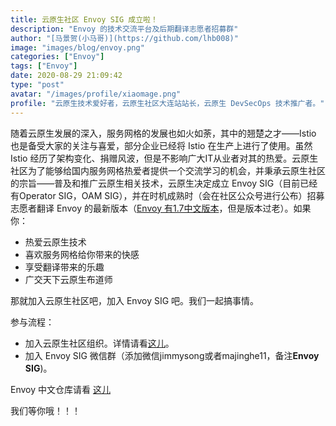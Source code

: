 ```yaml
---
title: 云原生社区 Envoy SIG 成立啦！
description: "Envoy 的技术交流平台及后期翻译志愿者招募群"
author: "[马景贺(小马哥)](https://github.com/lhb008)"
image: "images/blog/envoy.png"
categories: ["Envoy"]
tags: ["Envoy"]
date: 2020-08-29 21:09:42
type: "post"
avatar: "/images/profile/xiaomage.png"
profile: "云原生技术爱好者，云原生社区大连站站长，云原生 DevSecOps 技术推广者。"
---
```


随着云原生发展的深入，服务网格的发展也如火如荼，其中的翘楚之才——Istio 也是备受大家的关注与喜爱，部分企业已经将 Istio 在生产上进行了使用。虽然 Istio 经历了架构变化、捐赠风波，但是不影响广大IT从业者对其的热爱。云原生社区为了能够给国内服务网格热爱者提供一个交流学习的机会，并秉承云原生社区的宗旨——普及和推广云原生相关技术，云原生决定成立 Envoy SIG（目前已经有Operator SIG，OAM SIG），并在时机成熟时（会在社区公众号进行公布）招募志愿者翻译 Envoy 的最新版本（[Envoy 有1.7中文版本](https://www.servicemesher.com/envoy/)，但是版本过老）。如果你：

* 热爱云原生技术
* 喜欢服务网格给你带来的快感
* 享受翻译带来的乐趣
* 广交天下云原生布道师

那就加入云原生社区吧，加入 Envoy SIG 吧。我们一起搞事情。

参与流程：
* 加入云原生社区组织。详情请看[这儿](https://github.com/cloudnativeto/community/issues/44)。
* 加入 Envoy SIG 微信群（添加微信jimmysong或者majinghe11，备注**Envoy SIG**)。

Envoy 中文仓库请看 [这儿](https://github.com/cloudnativeto/envoy)

我们等你哦！！！

